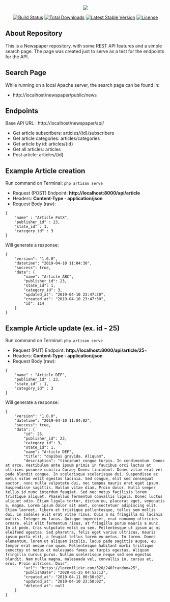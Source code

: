 <p align="center"><img src="https://laravel.com/assets/img/components/logo-laravel.svg"></p>

<p align="center">
<a href="https://travis-ci.org/laravel/framework"><img src="https://travis-ci.org/laravel/framework.svg" alt="Build Status"></a>
<a href="https://packagist.org/packages/laravel/framework"><img src="https://poser.pugx.org/laravel/framework/d/total.svg" alt="Total Downloads"></a>
<a href="https://packagist.org/packages/laravel/framework"><img src="https://poser.pugx.org/laravel/framework/v/stable.svg" alt="Latest Stable Version"></a>
<a href="https://packagist.org/packages/laravel/framework"><img src="https://poser.pugx.org/laravel/framework/license.svg" alt="License"></a>
</p>

## About Repository

This is a Newspaper repository, with some REST API features and a simple search page. The page was created just to serve as a test for the endpoints for the API.

## Search Page

While running on a local Apache server, the search page can be found in:

- http://localhost/newspaper/public/news


## Endpoints

Base API URL : http://localhost/newspaper/api/

- Get article subscribers: articles/{id}/subscribers
- Get article categories: articles/categories
- Get article by id: articles/{id}
- Get all articles: articles
- Post article: articles/{id}

## Example Article creation

Run command on Terminal: ``php artisan serve`` 

- Request (POST) Endpoint: **http://localhost:8000/api/article**
- Headers: **Content-Type - application/json**
- Request Body (raw): 
```
{ 
    "name" : "Article PotX", 
    "publisher_id" : 23, 
    "state_id" : 1, 
    "category_id" : 3 
}
```
Will generate a response:
```
{
    "version": "1.0.0",
    "datetime": "2019-04-10 11:04:30",
    "success": true,
    "data": {
        "name": "Article ABC",
        "publisher_id": 23,
        "state_id": 1,
        "category_id": 3,
        "updated_at": "2019-04-10 23:47:30",
        "created_at": "2019-04-10 23:47:30",
        "id": 114
    }
}
```

## Example Article update (ex. id - 25)

Run command on Terminal: ``php artisan serve`` 

- Request (PUT) Endpoint: **http://localhost:8000/api/article/25**~
- Headers: **Content-Type - application/json**
- Request Body (raw): 
```
{ 
    "name" : "Article DEF", 
    "publisher_id" : 23, 
    "state_id" : 1, 
    "category_id" : 3 
}
```
Will generate a response:
```
{
    "version": "1.0.0",
    "datetime": "2019-04-10 11:04:02",
    "success": true,
    "data": {
        "id": 25,
        "publisher_id": 23,
        "category_id": 3,
        "state_id": 1,
        "name": "Article DEF",
        "title": "dapibus gravida. Aliquam",
        "description": "tincidunt congue turpis. In condimentum. Donec at arcu. Vestibulum ante ipsum primis in faucibus orci luctus et ultrices posuere cubilia Curae; Donec tincidunt. Donec vitae erat vel pede blandit congue. In scelerisque scelerisque dui. Suspendisse ac metus vitae velit egestas lacinia. Sed congue, elit sed consequat auctor, nunc nulla vulputate dui, nec tempus mauris erat eget ipsum. Suspendisse sagittis. Nullam vitae diam. Proin dolor. Nulla semper tellus id nunc interdum feugiat. Sed nec metus facilisis lorem tristique aliquet. Phasellus fermentum convallis ligula. Donec luctus aliquet odio. Etiam ligula tortor, dictum eu, placerat eget, venenatis a, magna. Lorem ipsum dolor sit amet, consectetuer adipiscing elit. Etiam laoreet, libero et tristique pellentesque, tellus sem mollis dui, in sodales elit erat vitae risus. Duis a mi fringilla mi lacinia mattis. Integer eu lacus. Quisque imperdiet, erat nonummy ultricies ornare, elit elit fermentum risus, at fringilla purus mauris a nunc. In at pede. Cras vulputate velit eu sem. Pellentesque ut ipsum ac mi eleifend egestas. Sed pharetra, felis eget varius ultrices, mauris ipsum porta elit, a feugiat tellus lorem eu metus. In lorem. Donec elementum, lorem ut aliquam iaculis, lacus pede sagittis augue, eu tempor erat neque non quam. Pellentesque habitant morbi tristique senectus et netus et malesuada fames ac turpis egestas. Aliquam fringilla cursus purus. Nullam scelerisque neque sed sem egestas blandit. Nam nulla magna, malesuada vel, convallis in, cursus et, eros. Proin ultrices. Duis",
        "url": "https://loremflickr.com/320/240?random=25",
        "publishDate": "2020-01-25 04:52:12",
        "created_at": "2019-04-11 00:50:02",
        "updated_at": "2019-04-10 23:50:02",
        "deleted_at": null
    }
}
```
